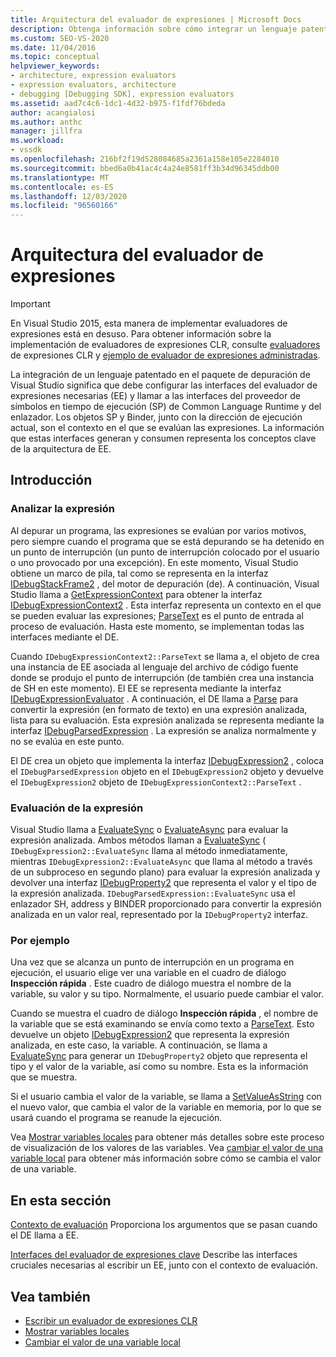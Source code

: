```yaml
---
title: Arquitectura del evaluador de expresiones | Microsoft Docs
description: Obtenga información sobre cómo integrar un lenguaje patentado en el paquete de depuración de Visual Studio, incluidas las interfaces del evaluador de expresiones y del proveedor de símbolos y del enlazador.
ms.custom: SEO-VS-2020
ms.date: 11/04/2016
ms.topic: conceptual
helpviewer_keywords:
- architecture, expression evaluators
- expression evaluators, architecture
- debugging [Debugging SDK], expression evaluators
ms.assetid: aad7c4c6-1dc1-4d32-b975-f1fdf76bdeda
author: acangialosi
ms.author: anthc
manager: jillfra
ms.workload:
- vssdk
ms.openlocfilehash: 216bf2f19d528084685a2361a158e105e2284010
ms.sourcegitcommit: bbed6a0b41ac4c4a24e8581ff3b34d96345ddb00
ms.translationtype: MT
ms.contentlocale: es-ES
ms.lasthandoff: 12/03/2020
ms.locfileid: "96560166"
---
```

# <a name="expression-evaluator-architecture"></a>Arquitectura del evaluador de expresiones
> [!IMPORTANT]
> En Visual Studio 2015, esta manera de implementar evaluadores de expresiones está en desuso. Para obtener información sobre la implementación de evaluadores de expresiones CLR, consulte [evaluadores](https://github.com/Microsoft/ConcordExtensibilitySamples/wiki/CLR-Expression-Evaluators) de expresiones CLR y [ejemplo de evaluador de expresiones administradas](https://github.com/Microsoft/ConcordExtensibilitySamples/wiki/Managed-Expression-Evaluator-Sample).

 La integración de un lenguaje patentado en el paquete de depuración de Visual Studio significa que debe configurar las interfaces del evaluador de expresiones necesarias (EE) y llamar a las interfaces del proveedor de símbolos en tiempo de ejecución (SP) de Common Language Runtime y del enlazador. Los objetos SP y Binder, junto con la dirección de ejecución actual, son el contexto en el que se evalúan las expresiones. La información que estas interfaces generan y consumen representa los conceptos clave de la arquitectura de EE.

## <a name="overview"></a>Introducción

### <a name="parse-the-expression"></a>Analizar la expresión
 Al depurar un programa, las expresiones se evalúan por varios motivos, pero siempre cuando el programa que se está depurando se ha detenido en un punto de interrupción (un punto de interrupción colocado por el usuario o uno provocado por una excepción). En este momento, Visual Studio obtiene un marco de pila, tal como se representa en la interfaz [IDebugStackFrame2](../../extensibility/debugger/reference/idebugstackframe2.md) , del motor de depuración (de). A continuación, Visual Studio llama a [GetExpressionContext](../../extensibility/debugger/reference/idebugstackframe2-getexpressioncontext.md) para obtener la interfaz [IDebugExpressionContext2](../../extensibility/debugger/reference/idebugexpressioncontext2.md) . Esta interfaz representa un contexto en el que se pueden evaluar las expresiones; [ParseText](../../extensibility/debugger/reference/idebugexpressioncontext2-parsetext.md) es el punto de entrada al proceso de evaluación. Hasta este momento, se implementan todas las interfaces mediante el DE.

 Cuando `IDebugExpressionContext2::ParseText` se llama a, el objeto de crea una instancia de EE asociada al lenguaje del archivo de código fuente donde se produjo el punto de interrupción (de también crea una instancia de SH en este momento). El EE se representa mediante la interfaz [IDebugExpressionEvaluator](../../extensibility/debugger/reference/idebugexpressionevaluator.md) . A continuación, el DE llama a [Parse](../../extensibility/debugger/reference/idebugexpressionevaluator-parse.md) para convertir la expresión (en formato de texto) en una expresión analizada, lista para su evaluación. Esta expresión analizada se representa mediante la interfaz [IDebugParsedExpression](../../extensibility/debugger/reference/idebugparsedexpression.md) . La expresión se analiza normalmente y no se evalúa en este punto.

 El DE crea un objeto que implementa la interfaz [IDebugExpression2](../../extensibility/debugger/reference/idebugexpression2.md) , coloca el `IDebugParsedExpression` objeto en el `IDebugExpression2` objeto y devuelve el `IDebugExpression2` objeto de `IDebugExpressionContext2::ParseText` .

### <a name="evaluate-the-expression"></a>Evaluación de la expresión
 Visual Studio llama a [EvaluateSync](../../extensibility/debugger/reference/idebugexpression2-evaluatesync.md) o [EvaluateAsync](../../extensibility/debugger/reference/idebugexpression2-evaluateasync.md) para evaluar la expresión analizada. Ambos métodos llaman a [EvaluateSync](../../extensibility/debugger/reference/idebugparsedexpression-evaluatesync.md) ( `IDebugExpression2::EvaluateSync` llama al método inmediatamente, mientras `IDebugExpression2::EvaluateAsync` que llama al método a través de un subproceso en segundo plano) para evaluar la expresión analizada y devolver una interfaz [IDebugProperty2](../../extensibility/debugger/reference/idebugproperty2.md) que representa el valor y el tipo de la expresión analizada. `IDebugParsedExpression::EvaluateSync` usa el enlazador SH, address y BINDER proporcionado para convertir la expresión analizada en un valor real, representado por la `IDebugProperty2` interfaz.

### <a name="for-example"></a>Por ejemplo
 Una vez que se alcanza un punto de interrupción en un programa en ejecución, el usuario elige ver una variable en el cuadro de diálogo **Inspección rápida** . Este cuadro de diálogo muestra el nombre de la variable, su valor y su tipo. Normalmente, el usuario puede cambiar el valor.

 Cuando se muestra el cuadro de diálogo **Inspección rápida** , el nombre de la variable que se está examinando se envía como texto a [ParseText](../../extensibility/debugger/reference/idebugexpressioncontext2-parsetext.md). Esto devuelve un objeto [IDebugExpression2](../../extensibility/debugger/reference/idebugexpression2.md) que representa la expresión analizada, en este caso, la variable. A continuación, se llama a [EvaluateSync](../../extensibility/debugger/reference/idebugexpression2-evaluatesync.md) para generar un `IDebugProperty2` objeto que representa el tipo y el valor de la variable, así como su nombre. Esta es la información que se muestra.

 Si el usuario cambia el valor de la variable, se llama a [SetValueAsString](../../extensibility/debugger/reference/idebugproperty2-setvalueasstring.md) con el nuevo valor, que cambia el valor de la variable en memoria, por lo que se usará cuando el programa se reanude la ejecución.

 Vea [Mostrar variables locales](../../extensibility/debugger/displaying-locals.md) para obtener más detalles sobre este proceso de visualización de los valores de las variables. Vea [cambiar el valor de una variable local](../../extensibility/debugger/changing-the-value-of-a-local.md) para obtener más información sobre cómo se cambia el valor de una variable.

## <a name="in-this-section"></a>En esta sección
 [Contexto de evaluación](../../extensibility/debugger/evaluation-context.md) Proporciona los argumentos que se pasan cuando el DE llama a EE.

 [Interfaces del evaluador de expresiones clave](../../extensibility/debugger/key-expression-evaluator-interfaces.md) Describe las interfaces cruciales necesarias al escribir un EE, junto con el contexto de evaluación.

## <a name="see-also"></a>Vea también
- [Escribir un evaluador de expresiones CLR](../../extensibility/debugger/writing-a-common-language-runtime-expression-evaluator.md)
- [Mostrar variables locales](../../extensibility/debugger/displaying-locals.md)
- [Cambiar el valor de una variable local](../../extensibility/debugger/changing-the-value-of-a-local.md)
